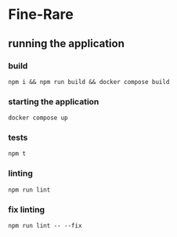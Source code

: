 # Fine-Rare

## running the application

### build
```
npm i && npm run build && docker compose build
```

### starting the application
```
docker compose up
```

### tests
```
npm t
```

### linting
```
npm run lint
```

### fix linting
```
npm run lint -- --fix
```